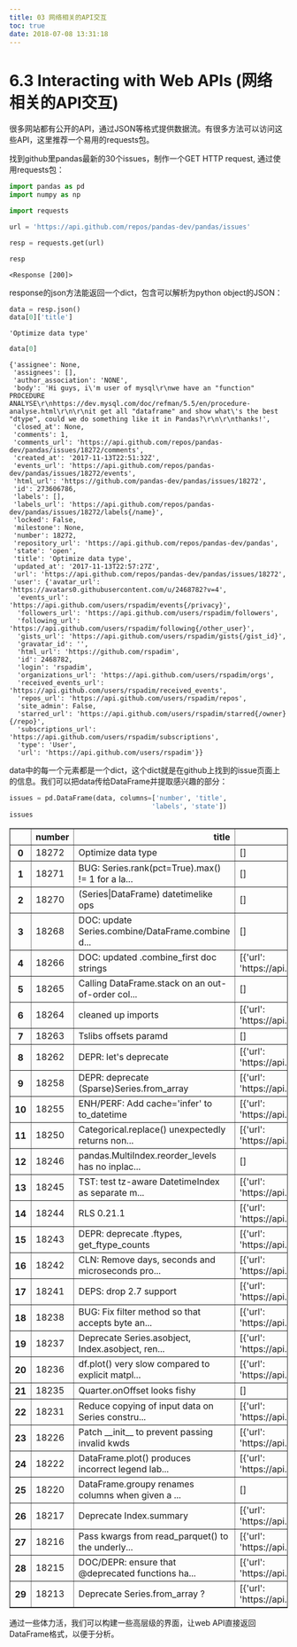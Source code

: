 ```yaml
---
title: 03 网络相关的API交互
toc: true
date: 2018-07-08 13:31:18
---
```


# 6.3 Interacting with Web APIs (网络相关的API交互)

很多网站都有公开的API，通过JSON等格式提供数据流。有很多方法可以访问这些API，这里推荐一个易用的requests包。

找到github里pandas最新的30个issues，制作一个GET HTTP request, 通过使用requests包：


```python
import pandas as pd
import numpy as np
```


```python
import requests
```


```python
url = 'https://api.github.com/repos/pandas-dev/pandas/issues'
```


```python
resp = requests.get(url)
```


```python
resp
```




    <Response [200]>



response的json方法能返回一个dict，包含可以解析为python object的JSON：


```python
data = resp.json()
data[0]['title']
```




    'Optimize data type'




```python
data[0]
```




    {'assignee': None,
     'assignees': [],
     'author_association': 'NONE',
     'body': 'Hi guys, i\'m user of mysql\r\nwe have an "function" PROCEDURE ANALYSE\r\nhttps://dev.mysql.com/doc/refman/5.5/en/procedure-analyse.html\r\n\r\nit get all "dataframe" and show what\'s the best "dtype", could we do something like it in Pandas?\r\n\r\nthanks!',
     'closed_at': None,
     'comments': 1,
     'comments_url': 'https://api.github.com/repos/pandas-dev/pandas/issues/18272/comments',
     'created_at': '2017-11-13T22:51:32Z',
     'events_url': 'https://api.github.com/repos/pandas-dev/pandas/issues/18272/events',
     'html_url': 'https://github.com/pandas-dev/pandas/issues/18272',
     'id': 273606786,
     'labels': [],
     'labels_url': 'https://api.github.com/repos/pandas-dev/pandas/issues/18272/labels{/name}',
     'locked': False,
     'milestone': None,
     'number': 18272,
     'repository_url': 'https://api.github.com/repos/pandas-dev/pandas',
     'state': 'open',
     'title': 'Optimize data type',
     'updated_at': '2017-11-13T22:57:27Z',
     'url': 'https://api.github.com/repos/pandas-dev/pandas/issues/18272',
     'user': {'avatar_url': 'https://avatars0.githubusercontent.com/u/2468782?v=4',
      'events_url': 'https://api.github.com/users/rspadim/events{/privacy}',
      'followers_url': 'https://api.github.com/users/rspadim/followers',
      'following_url': 'https://api.github.com/users/rspadim/following{/other_user}',
      'gists_url': 'https://api.github.com/users/rspadim/gists{/gist_id}',
      'gravatar_id': '',
      'html_url': 'https://github.com/rspadim',
      'id': 2468782,
      'login': 'rspadim',
      'organizations_url': 'https://api.github.com/users/rspadim/orgs',
      'received_events_url': 'https://api.github.com/users/rspadim/received_events',
      'repos_url': 'https://api.github.com/users/rspadim/repos',
      'site_admin': False,
      'starred_url': 'https://api.github.com/users/rspadim/starred{/owner}{/repo}',
      'subscriptions_url': 'https://api.github.com/users/rspadim/subscriptions',
      'type': 'User',
      'url': 'https://api.github.com/users/rspadim'}}



data中的每一个元素都是一个dict，这个dict就是在github上找到的issue页面上的信息。我们可以把data传给DataFrame并提取感兴趣的部分：


```python
issues = pd.DataFrame(data, columns=['number', 'title', 
                                    'labels', 'state'])
issues
```




<div>
<table border="1" class="dataframe">
  <thead>
    <tr style="text-align: right;">
      <th></th>
      <th>number</th>
      <th>title</th>
      <th>labels</th>
      <th>state</th>
    </tr>
  </thead>
  <tbody>
    <tr>
      <th>0</th>
      <td>18272</td>
      <td>Optimize data type</td>
      <td>[]</td>
      <td>open</td>
    </tr>
    <tr>
      <th>1</th>
      <td>18271</td>
      <td>BUG: Series.rank(pct=True).max() != 1 for a la...</td>
      <td>[]</td>
      <td>open</td>
    </tr>
    <tr>
      <th>2</th>
      <td>18270</td>
      <td>(Series|DataFrame) datetimelike ops</td>
      <td>[]</td>
      <td>open</td>
    </tr>
    <tr>
      <th>3</th>
      <td>18268</td>
      <td>DOC: update Series.combine/DataFrame.combine d...</td>
      <td>[]</td>
      <td>open</td>
    </tr>
    <tr>
      <th>4</th>
      <td>18266</td>
      <td>DOC: updated .combine_first doc strings</td>
      <td>[{'url': 'https://api.github.com/repos/pandas-...</td>
      <td>open</td>
    </tr>
    <tr>
      <th>5</th>
      <td>18265</td>
      <td>Calling DataFrame.stack on an out-of-order col...</td>
      <td>[]</td>
      <td>open</td>
    </tr>
    <tr>
      <th>6</th>
      <td>18264</td>
      <td>cleaned up imports</td>
      <td>[{'url': 'https://api.github.com/repos/pandas-...</td>
      <td>open</td>
    </tr>
    <tr>
      <th>7</th>
      <td>18263</td>
      <td>Tslibs offsets paramd</td>
      <td>[]</td>
      <td>open</td>
    </tr>
    <tr>
      <th>8</th>
      <td>18262</td>
      <td>DEPR: let's deprecate</td>
      <td>[{'url': 'https://api.github.com/repos/pandas-...</td>
      <td>open</td>
    </tr>
    <tr>
      <th>9</th>
      <td>18258</td>
      <td>DEPR: deprecate (Sparse)Series.from_array</td>
      <td>[{'url': 'https://api.github.com/repos/pandas-...</td>
      <td>open</td>
    </tr>
    <tr>
      <th>10</th>
      <td>18255</td>
      <td>ENH/PERF: Add cache='infer' to to_datetime</td>
      <td>[{'url': 'https://api.github.com/repos/pandas-...</td>
      <td>open</td>
    </tr>
    <tr>
      <th>11</th>
      <td>18250</td>
      <td>Categorical.replace() unexpectedly returns non...</td>
      <td>[{'url': 'https://api.github.com/repos/pandas-...</td>
      <td>open</td>
    </tr>
    <tr>
      <th>12</th>
      <td>18246</td>
      <td>pandas.MultiIndex.reorder_levels has no inplac...</td>
      <td>[]</td>
      <td>open</td>
    </tr>
    <tr>
      <th>13</th>
      <td>18245</td>
      <td>TST: test tz-aware DatetimeIndex as separate m...</td>
      <td>[{'url': 'https://api.github.com/repos/pandas-...</td>
      <td>open</td>
    </tr>
    <tr>
      <th>14</th>
      <td>18244</td>
      <td>RLS 0.21.1</td>
      <td>[{'url': 'https://api.github.com/repos/pandas-...</td>
      <td>open</td>
    </tr>
    <tr>
      <th>15</th>
      <td>18243</td>
      <td>DEPR: deprecate .ftypes, get_ftype_counts</td>
      <td>[{'url': 'https://api.github.com/repos/pandas-...</td>
      <td>open</td>
    </tr>
    <tr>
      <th>16</th>
      <td>18242</td>
      <td>CLN: Remove days, seconds and microseconds pro...</td>
      <td>[{'url': 'https://api.github.com/repos/pandas-...</td>
      <td>open</td>
    </tr>
    <tr>
      <th>17</th>
      <td>18241</td>
      <td>DEPS: drop 2.7 support</td>
      <td>[{'url': 'https://api.github.com/repos/pandas-...</td>
      <td>open</td>
    </tr>
    <tr>
      <th>18</th>
      <td>18238</td>
      <td>BUG: Fix filter method so that accepts byte an...</td>
      <td>[{'url': 'https://api.github.com/repos/pandas-...</td>
      <td>open</td>
    </tr>
    <tr>
      <th>19</th>
      <td>18237</td>
      <td>Deprecate Series.asobject, Index.asobject, ren...</td>
      <td>[{'url': 'https://api.github.com/repos/pandas-...</td>
      <td>open</td>
    </tr>
    <tr>
      <th>20</th>
      <td>18236</td>
      <td>df.plot() very slow compared to explicit matpl...</td>
      <td>[{'url': 'https://api.github.com/repos/pandas-...</td>
      <td>open</td>
    </tr>
    <tr>
      <th>21</th>
      <td>18235</td>
      <td>Quarter.onOffset looks fishy</td>
      <td>[]</td>
      <td>open</td>
    </tr>
    <tr>
      <th>22</th>
      <td>18231</td>
      <td>Reduce copying of input data on Series constru...</td>
      <td>[{'url': 'https://api.github.com/repos/pandas-...</td>
      <td>open</td>
    </tr>
    <tr>
      <th>23</th>
      <td>18226</td>
      <td>Patch __init__ to prevent passing invalid kwds</td>
      <td>[{'url': 'https://api.github.com/repos/pandas-...</td>
      <td>open</td>
    </tr>
    <tr>
      <th>24</th>
      <td>18222</td>
      <td>DataFrame.plot() produces incorrect legend lab...</td>
      <td>[{'url': 'https://api.github.com/repos/pandas-...</td>
      <td>open</td>
    </tr>
    <tr>
      <th>25</th>
      <td>18220</td>
      <td>DataFrame.groupy renames columns when given a ...</td>
      <td>[]</td>
      <td>open</td>
    </tr>
    <tr>
      <th>26</th>
      <td>18217</td>
      <td>Deprecate Index.summary</td>
      <td>[{'url': 'https://api.github.com/repos/pandas-...</td>
      <td>open</td>
    </tr>
    <tr>
      <th>27</th>
      <td>18216</td>
      <td>Pass kwargs from read_parquet() to the underly...</td>
      <td>[{'url': 'https://api.github.com/repos/pandas-...</td>
      <td>open</td>
    </tr>
    <tr>
      <th>28</th>
      <td>18215</td>
      <td>DOC/DEPR: ensure that @deprecated functions ha...</td>
      <td>[{'url': 'https://api.github.com/repos/pandas-...</td>
      <td>open</td>
    </tr>
    <tr>
      <th>29</th>
      <td>18213</td>
      <td>Deprecate Series.from_array ?</td>
      <td>[{'url': 'https://api.github.com/repos/pandas-...</td>
      <td>open</td>
    </tr>
  </tbody>
</table>
</div>



通过一些体力活，我们可以构建一些高层级的界面，让web API直接返回DataFrame格式，以便于分析。


```python

```
